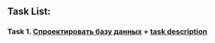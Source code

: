 ## **Task List:** 

### Task 1. [**Спроектировать базу данных**](https://github.com/SolonnikovDV/database_modeling/tree/main/task_1) + [task description](https://github.com/SolonnikovDV/database_modeling/blob/main/task_1/task_1_readme.md)
